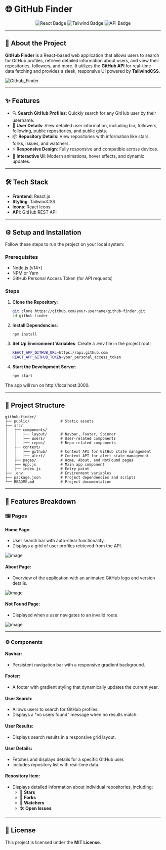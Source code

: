 # 🌐 GitHub Finder

<p align="center">
  <img src="https://img.shields.io/badge/React-18.2.0-blue.svg" alt="React Badge" />
  <img src="https://img.shields.io/badge/TailwindCSS-3.0.0-green.svg" alt="Tailwind Badge" />
  <img src="https://img.shields.io/badge/API-GitHub%20API-black" alt="API Badge" />
</p>

---

## 🚀 About the Project

**GitHub Finder** is a React-based web application that allows users to search for GitHub profiles, retrieve detailed information about users, and view their repositories, followers, and more. It utilizes the **GitHub API** for real-time data fetching and provides a sleek, responsive UI powered by **TailwindCSS**.

![Github_Finder](https://github.com/user-attachments/assets/cb0f75c5-809c-4ca9-8a7d-6515f8d3078b)

---

## ✨ Features

- 🔍 **Search GitHub Profiles**: Quickly search for any GitHub user by their username.
- 👤 **User Details**: View detailed user information, including bio, followers, following, public repositories, and public gists.
- 📦 **Repository Details**: View repositories with information like stars, forks, issues, and watchers.
- ⚡ **Responsive Design**: Fully responsive and compatible across devices.
- 🎨 **Interactive UI**: Modern animations, hover effects, and dynamic updates.

---

## 🛠️ Tech Stack

- **Frontend**: React.js
- **Styling**: TailwindCSS
- **Icons**: React Icons
- **API**: GitHub REST API

---

## ⚙️ Setup and Installation

Follow these steps to run the project on your local system:

### Prerequisites

- Node.js (v14+)
- NPM or Yarn
- GitHub Personal Access Token (for API requests)

### Steps

1. **Clone the Repository**:
   ```bash
   git clone https://github.com/your-username/github-finder.git
   cd github-finder
2. **Install Dependencies**:
   ```bash
   npm install
3. **Set Up Environment Variables**:
    Create a .env file in the project root:
    ```bash
    REACT_APP_GITHUB_URL=https://api.github.com
    REACT_APP_GITHUB_TOKEN=your_personal_access_token
4. **Start the Development Server**:
    ```bash
    npm start

The app will run on http://localhost:3000.

---

## 📂 Project Structure
    github-finder/
    ├── public/              # Static assets
    ├── src/
    │   ├── components/
    │   │   ├── layout/      # Navbar, Footer, Spinner
    │   │   ├── users/       # User-related components
    │   │   ├── repos/       # Repo-related components
    │   ├── context/
    │   │   ├── github/      # Context API for GitHub state management
    │   │   ├── alert/       # Context API for alert state management
    │   ├── pages/           # Home, About, and NotFound pages
    │   ├── App.js           # Main app component
    │   ├── index.js         # Entry point
    ├── .env                 # Environment variables
    ├── package.json         # Project dependencies and scripts
    └── README.md            # Project documentation


---

## 🌟 Features Breakdown

### 🖼️ Pages

#### **Home Page**:
- User search bar with auto-clear functionality.
- Displays a grid of user profiles retrieved from the API.

![image](https://github.com/user-attachments/assets/f6b12c97-300d-443b-95dc-7d66a201c7d8)

#### **About Page**:
- Overview of the application with an animated GitHub logo and version details.

![image](https://github.com/user-attachments/assets/08348536-fa71-47c9-b127-7058719bf203)

#### **Not Found Page**:
- Displayed when a user navigates to an invalid route.

![image](https://github.com/user-attachments/assets/2a569408-2c3e-4e44-9fe1-5f936f479627)

---

### ⚙️ Components

#### **Navbar**:
- Persistent navigation bar with a responsive gradient background.

#### **Footer**:
- A footer with gradient styling that dynamically updates the current year.

#### **User Search**:
- Allows users to search for GitHub profiles.
- Displays a "no users found" message when no results match.

#### **User Results**:
- Displays search results in a responsive grid layout.

#### **User Details**:
- Fetches and displays details for a specific GitHub user.
- Includes repository list with real-time data.

#### **Repository Item**:
- Displays detailed information about individual repositories, including:
  - 🌟 **Stars**
  - 🍴 **Forks**
  - 👀 **Watchers**
  - 🛠️ **Open Issues**

---

## 📄 License

This project is licensed under the **MIT License**. 
